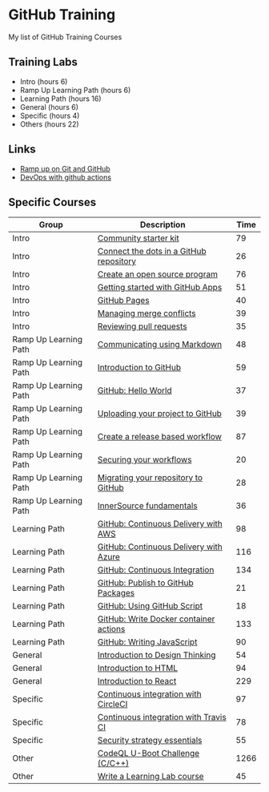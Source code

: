 # GitHub Training
My list of GitHub Training Courses

## Training Labs
- Intro (hours 6)
- Ramp Up Learning Path (hours 6) 
- Learning Path (hours 16)
- General (hours 6)
- Specific (hours 4)
- Others (hours 22)

## Links
- [Ramp up on Git and GitHub](https://lab.github.com/githubtraining/ramp-up-on-git-and-github)
- [DevOps with github actions](https://lab.github.com/githubtraining/devops-with-github-actions)

## Specific Courses
|Group|Description|Time|
|-|-|-|
|Intro|[Community starter kit](https://lab.github.com/githubtraining/community-starter-kit)|79|
|Intro|[Connect the dots in a GitHub repository](https://lab.github.com/githubtraining/connect-the-dots-in-a-github-repository)|26|
|Intro|[Create an open source program](https://lab.github.com/githubtraining/create-an-open-source-program)|76|
|Intro|[Getting started with GitHub Apps](https://lab.github.com/githubtraining/getting-started-with-github-apps)|51|
|Intro|[GitHub Pages](https://lab.github.com/githubtraining/github-pages)|40|
|Intro|[Managing merge conflicts](https://lab.github.com/githubtraining/managing-merge-conflicts)|39|
|Intro|[Reviewing pull requests](https://lab.github.com/githubtraining/reviewing-pull-requests)|35|
|Ramp Up Learning Path|[Communicating using Markdown](https://lab.github.com/githubtraining/communicating-using-markdown)|48|
|Ramp Up Learning Path|[Introduction to GitHub](https://lab.github.com/githubtraining/introduction-to-github)|59|
|Ramp Up Learning Path|[GitHub: Hello World](https://lab.github.com/githubtraining/github-actions:-hello-world)|37|
|Ramp Up Learning Path|[Uploading your project to GitHub](https://lab.github.com/githubtraining/uploading-your-project-to-github)|39|
|Ramp Up Learning Path|[Create a release based workflow](https://lab.github.com/githubtraining/create-an-open-source-program)|87|
|Ramp Up Learning Path|[Securing your workflows](https://lab.github.com/githubtraining/securing-your-workflows)|20|
|Ramp Up Learning Path|[Migrating your repository to GitHub](https://lab.github.com/githubtraining/migrating-your-repository-to-github)|28|
|Ramp Up Learning Path|[InnerSource fundamentals](https://lab.github.com/githubtraining/innersource-fundamentals)|36|
|Learning Path|[GitHub: Continuous Delivery with AWS](https://lab.github.com/githubtraining/github-actions:-continuous-delivery-with-aws)|98|
|Learning Path|[GitHub: Continuous Delivery with Azure](https://lab.github.com/githubtraining/github-actions:-continuous-delivery-with-azure)|116|
|Learning Path|[GitHub: Continuous Integration](https://lab.github.com/githubtraining/github-actions:-continuous-integration)|134|
|Learning Path|[GitHub: Publish to GitHub Packages](https://lab.github.com/githubtraining/github-actions:-publish-to-github-packages)|21|
|Learning Path|[GitHub: Using GitHub Script](https://lab.github.com/githubtraining/github-actions:-using-github-script)|18|
|Learning Path|[GitHub: Write Docker container actions](https://lab.github.com/githubtraining/github-actions:-write-docker-container-actions)|133|
|Learning Path|[GitHub: Writing JavaScript](https://lab.github.com/githubtraining/github-actions:-writing-javascript-actions)|90|
|General|[Introduction to Design Thinking](https://lab.github.com/githubtraining/introduction-to-design-thinking)|54|
|General|[Introduction to HTML](https://lab.github.com/githubtraining/introduction-to-html)|94|
|General|[Introduction to React](https://lab.github.com/githubtraining/introduction-to-react)|229|
|Specific|[Continuous integration with CircleCI](https://lab.github.com/githubtraining/continuous-integration-with-circleci)|97|
|Specific|[Continuous integration with Travis CI](https://lab.github.com/githubtraining/continuous-integration-with-travis-ci)|78|
|Specific|[Security strategy essentials](https://lab.github.com/githubtraining/security-strategy-essentials)|55|
|Other|[CodeQL U-Boot Challenge (C/C++)](https://lab.github.com/githubtraining/codeql-u-boot-challenge-(cc++))|1266|
|Other|[Write a Learning Lab course](https://lab.github.com/githubtraining/write-a-learning-lab-course)|45|
